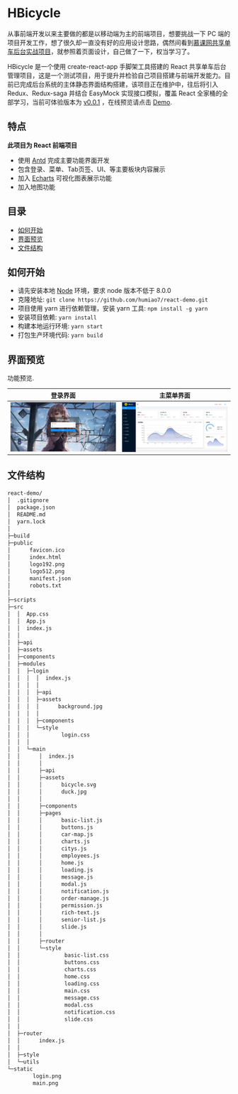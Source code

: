 # HBicycle

从事前端开发以来主要做的都是以移动端为主的前端项目，想要挑战一下 PC 端的项目开发工作，想了很久却一直没有好的应用设计思路，偶然间看到[慕课网共享单车后台实战项目](http://imoocms.51purse.com/#/home)，就参照着页面设计，自己做了一下，权当学习了。

HBicycle 是一个使用 create-react-app 手脚架工具搭建的 React 共享单车后台管理项目，这是一个测试项目，用于提升并检验自己项目搭建与前端开发能力。目前已完成后台系统的主体静态界面结构搭建，该项目正在维护中，往后将引入 Redux、Redux-saga 并结合 EasyMock 实现接口模拟，覆盖 React 全家桶的全部学习，当前可体验版本为 [v0.0.1](https://humiao7.github.io/react-demo.github.io/#/) ，在线预览请点击 [Demo](https://humiao7.github.io/react-demo.github.io/#/).


## 特点

**此项目为 React 前端项目**

* 使用 [Antd](https://ant.design/index-cn) 完成主要功能界面开发
* 包含登录、菜单、Tab页签、UI、等主要板块内容展示
* 加入 [Echarts](https://echarts.apache.org/zh/index.html) 可视化图表展示功能
* 加入地图功能

## 目录

 - [如何开始](#如何开始)
 - [界面预览](#界面预览)
 - [文件结构](#文件结构)


## 如何开始

* 请先安装本地 [Node](https://nodejs.org/en/) 环境，要求 node 版本不低于 8.0.0
* 克隆地址: `git clone https://github.com/humiao7/react-demo.git`
* 项目使用 yarn 进行依赖管理，安装 yarn 工具: `npm install -g yarn` 
* 安装项目依赖: `yarn install`
* 构建本地运行环境: `yarn start`
* 打包生产环境代码: `yarn build`

## 界面预览

功能预览.

|                  登录界面                  |                主菜单界面                |
| :----------------------------------------: | :--------------------------------------: |
| <img src="./static/login.png" alt="Login"> | <img src="./static/main.png" alt="Main"> |


## 文件结构

```
react-demo/
│  .gitignore
│  package.json
│  README.md
│  yarn.lock
│      
├─build
├─public
│      favicon.ico
│      index.html
│      logo192.png
│      logo512.png
│      manifest.json
│      robots.txt
│      
├─scripts
├─src
│  │  App.css
│  │  App.js
│  │  index.js
│  │  
│  ├─api
│  ├─assets
│  ├─components
│  ├─modules
│  │  ├─login
│  │  │  │  index.js
│  │  │  │  
│  │  │  ├─api
│  │  │  ├─assets
│  │  │  │      background.jpg
│  │  │  │      
│  │  │  ├─components
│  │  │  └─style
│  │  │          login.css
│  │  │          
│  │  └─main
│  │      │  index.js
│  │      │  
│  │      ├─api
│  │      ├─assets
│  │      │      bicycle.svg
│  │      │      duck.jpg
│  │      │      
│  │      ├─components
│  │      ├─pages
│  │      │      basic-list.js
│  │      │      buttons.js
│  │      │      car-map.js
│  │      │      charts.js
│  │      │      citys.js
│  │      │      employees.js
│  │      │      home.js
│  │      │      loading.js
│  │      │      message.js
│  │      │      modal.js
│  │      │      notification.js
│  │      │      order-manage.js
│  │      │      permission.js
│  │      │      rich-text.js
│  │      │      senior-list.js
│  │      │      slide.js
│  │      │      
│  │      ├─router
│  │      └─style
│  │              basic-list.css
│  │              buttons.css
│  │              charts.css
│  │              home.css
│  │              loading.css
│  │              main.css
│  │              message.css
│  │              modal.css
│  │              notification.css
│  │              slide.css
│  │              
│  ├─router
│  │      index.js
│  │      
│  ├─style
│  └─utils
└─static
        login.png
        main.png
```